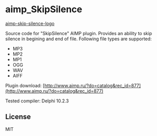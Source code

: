 # aimp_SkipSilence
[aimp-skip-silence-logo](aimp_SkipSilence_sm.png)  

Source code for "SkipSilence" AIMP plugin.
Provides an ability to skip silence in begining and end of file. 
Following file types are supported: 
   - MP3
   - MP2
   - MP1
   - OGG
   - WAV 
   - AIFF

Plugin download: [http://www.aimp.ru/?do=catalog&rec_id=877](http://www.aimp.ru/?do=catalog&rec_id=877)

Tested compiler: Delphi 10.2.3

## License
MIT